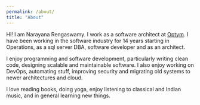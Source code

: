 ```yaml
---
permalink: /about/
title: "About"
---
```


Hi! I am Narayana Rengaswamy. I work as a software architect at [Optym](https://optym.com/). I have been working in the software industry for 14 years starting in Operations, as a sql server DBA, software developer and as an architect.

I enjoy programming and software development, particularly writing clean code, designing scalable and maintainable software. I also enjoy working on DevOps, automating stuff, improving security and migrating old systems to newer architectures and cloud.

I love reading books, doing yoga, enjoy listening to classical and Indian music, and in general learning new things.
